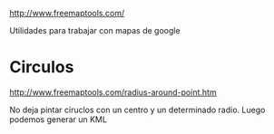 http://www.freemaptools.com/

Utilidades para trabajar con mapas de google



# Circulos
http://www.freemaptools.com/radius-around-point.htm

No deja pintar círuclos con un centro y un determinado radio.
Luego podemos generar un KML
